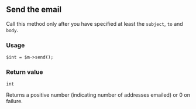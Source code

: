 Send the email
--------------

Call this method only after you have specified at least the `subject`, `to` and `body`.

### Usage

    $int = $m->send();

### Return value

`int`

Returns a positive number (indicating number of addresses emailed) or 0 on failure.

